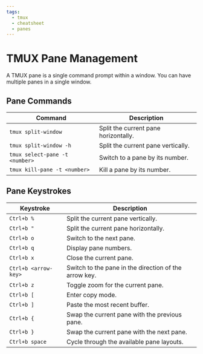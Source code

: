 ```yaml
---
tags:
  - tmux
  - cheatsheet
  - panes
---
```


# TMUX Pane Management

A TMUX pane is a single command prompt within a window. You can have multiple panes in a single window.

## Pane Commands

| Command | Description |
| --- | --- |
| `tmux split-window` | Split the current pane horizontally. |
| `tmux split-window -h` | Split the current pane vertically. |
| `tmux select-pane -t <number>` | Switch to a pane by its number. |
| `tmux kill-pane -t <number>` | Kill a pane by its number. |

## Pane Keystrokes

| Keystroke | Description |
| --- | --- |
| `Ctrl+b %` | Split the current pane vertically. |
| `Ctrl+b "` | Split the current pane horizontally. |
| `Ctrl+b o` | Switch to the next pane. |
| `Ctrl+b q` | Display pane numbers. |
| `Ctrl+b x` | Close the current pane. |
| `Ctrl+b <arrow-key>` | Switch to the pane in the direction of the arrow key. |
| `Ctrl+b z` | Toggle zoom for the current pane. |
| `Ctrl+b [` | Enter copy mode. |
| `Ctrl+b ]` | Paste the most recent buffer. |
| `Ctrl+b {` | Swap the current pane with the previous pane. |
| `Ctrl+b }` | Swap the current pane with the next pane. |
| `Ctrl+b space` | Cycle through the available pane layouts. |
